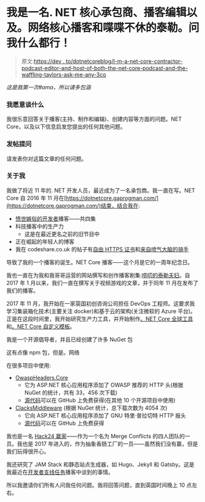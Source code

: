 # 我是一名. NET 核心承包商、播客编辑以及。网络核心播客和喋喋不休的泰勒。问我什么都行！

> 原文:[https://dev . to/dotnetcoreblog/I-m-a-net-core-contractor-podcast-editor-and-host-of-both-the-net-core-podcast-and-the-waffling-taylors-ask-me-any-3co](https://dev.to/dotnetcoreblog/i-m-a-net-core-contractor-podcast-editor-and-host-of-both-the-net-core-podcast-and-the-waffling-taylors-ask-me-anything-3co)

*这是我第一次#ama，所以请多包涵*

### [](#what-im-willing-to-talk-about)我愿意谈什么

我很乐意回答关于播客(主持、制作和编辑)、创建内容等方面的问题。NET Core，以及以下信息启发您提出的任何其他问题。

### [](#posting-questions)发帖提问

请发表你对这篇文章的任何问题。

### [](#about-me)关于我

我做了将近 11 年的. NET 开发人员，最近成为了一名承包商。我一直在写。NET Core 自 2016 年 11 月在[https://dotnetcore.gaprogman.com/](https://dotnetcore.gaprogman.com/)结束，结合我在:

*   [愤世嫉俗的开发者](https://cynicaldeveloper.com/guests/#jamie-taylor)播客——共四集
*   科技播客中的生产力
    *   这是在最近更名之前的旧节目中
*   正在崛起的年轻人的博客
*   我在 codeshare.co.uk 的帖子有[自由 HTTPS 证书](https://codeshare.co.uk/blog/how-to-get-a-free-https-certificate-ssl/)和[来自喷气大脑的骑手](http://www.codeshare.co.uk/blog/what-is-jetbrains-rider/)

导致了我的一个播客的诞生。NET Core 播客——这个月是它的一周年纪念日。

我也一直在为我和我哥哥运营的网站撰写和创作播客剧集:[唠叨的泰勒夫妇](https://wafflingtaylors.rocks)。自 2017 年 1 月以来，我们一直在撰写关于视频游戏的文章，并于同年 11 月在发布了我们的播客。

2017 年 11 月，我开始在一家英国初创咨询公司担任 DevOps 工程师。这要求我学习集装箱化技术(主要关注 docker)和基于云的架构(关注微软的 Azure 平台)。正是在这段时间里，我开始研究生产力工具，并开始制作[。NET Core 全球工具](https://docs.microsoft.com/en-us/dotnet/core/tools/global-tools)和[。NET Core 自定义模板](https://docs.microsoft.com/en-us/dotnet/core/tools/custom-templates)。

我是一个开源倡导者，并且已经创建了许多 NuGet 包

这有点像 npm 包，但是。网络

在很多项目中使用:

*   [OwaspHeaders.Core](https://www.nuget.org/packages/OwaspHeaders.Core/)
    *   它为 ASP.NET 核心应用程序添加了 OWASP 推荐的 HTTP 头(根据 NuGet 的统计，共有 33，456 次下载)
    *   [源代码](https://github.com/GaProgMan/OwaspHeaders.Core/)可以在 GitHub 上免费获得(在其他 10 个开源项目中使用)
*   [ClacksMiddleware](https://www.nuget.org/packages/ClacksMiddlware/) (根据 NuGet 统计，总下载次数为 4054 次)
    *   它向 ASP.NET 核心应用程序添加了 GNU 特里·普拉切特 HTTP 报头
    *   [源代码](https://github.com/GaProgMan/ClacksMiddleware)可以在 GitHub 上免费获得

我也是一名 [Hack24 赢家](https://www.hack24.co.uk/2018-winners)——作为一个名为 Merge Conflicts 的四人团队的一员。我也是 2017 年进入的，作为抽象香肠工厂的一员——虽然我们没有赢，但是我们玩得很开心。

我还研究了 JAM Stack 和静态站点生成器，如 Hugo、Jekyll 和 Gatsby。这是我最近在[开发者支线任务](https://www.developersidequestspodcast.com/7-jamie-taylor)播客中谈到的事情。

所以我邀请你们所有人问我任何问题。我将回答问题，直到英国时间晚上 10 点左右。